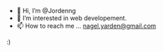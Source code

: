 - 👋 Hi, I’m @Jordenng
- 👀 I’m interested in web developement.
- 📫 How to reach me ... nagel.yarden@gmail.com 

:)

<!---
Jordenng/Jordenng is a ✨ special ✨ repository because its `README.md` (this file) appears on your GitHub profile.
You can click the Preview link to take a look at your changes.
--->
